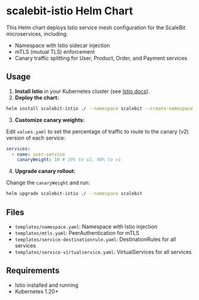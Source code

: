# scalebit-istio Helm Chart

This Helm chart deploys Istio service mesh configuration for the ScaleBit microservices, including:

- Namespace with Istio sidecar injection
- mTLS (mutual TLS) enforcement
- Canary traffic splitting for User, Product, Order, and Payment services

## Usage

1. **Install Istio** in your Kubernetes cluster (see [Istio docs](https://istio.io/latest/docs/setup/)).
2. **Deploy the chart:**

```sh
helm install scalebit-istio ./ --namespace scalebit --create-namespace
```

3. **Customize canary weights:**

Edit `values.yaml` to set the percentage of traffic to route to the canary (v2) version of each service:

```yaml
services:
  - name: user-service
    canaryWeight: 10 # 10% to v2, 90% to v1
```

4. **Upgrade canary rollout:**

Change the `canaryWeight` and run:

```sh
helm upgrade scalebit-istio ./ --namespace scalebit
```

## Files
- `templates/namespace.yaml`: Namespace with Istio injection
- `templates/mtls.yaml`: PeerAuthentication for mTLS
- `templates/service-destinationrule.yaml`: DestinationRules for all services
- `templates/service-virtualservice.yaml`: VirtualServices for all services

## Requirements
- Istio installed and running
- Kubernetes 1.20+ 